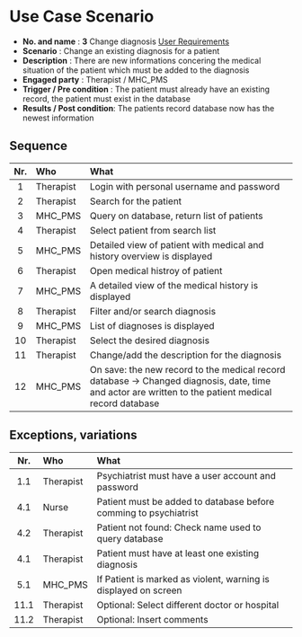 # Use Case Scenario

* **No. and name**            : **3** Change diagnosis [User Requirements](https://github.com/fabaff/ch.bfh.bti7081.s2013.white/blob/master/ch.bfh.bti7081.s2013.white/doc/cs01/task04/requirements-document.md#3-change-diagnosis)
* **Scenario**                : Change an existing diagnosis for a patient
* **Description**             : There are new informations concering the medical situation of the patient which must be added to the diagnosis
* **Engaged party**           : Therapist / MHC_PMS
* **Trigger / Pre condition** : The patient must already have an existing record, the patient must exist in the database
* **Results / Post condition**: The patients record database now has the newest information

## Sequence

| Nr.  | Who       | What                                              |
|:----:|:----------|:--------------------------------------------------|
| 1    |Therapist  |Login with personal username and password          |
| 2    |Therapist  |Search for the patient  |
| 3    |MHC_PMS    |Query on database, return list of patients  |
| 4    |Therapist  |Select patient from search list  |
| 5    |MHC_PMS    |Detailed view of patient with medical and history overview is displayed  |
| 6    |Therapist  |Open medical histroy of patient |
| 7    |MHC_PMS    |A detailed view of the medical history is displayed  |
| 8    |Therapist  |Filter and/or search diagnosis  |
| 9    |MHC_PMS    |List of diagnoses is displayed  |
| 10    |Therapist  |Select the desired diagnosis  |
| 11   |Therapist  |Change/add the description for the diagnosis  |
| 12   |MHC_PMS  |On save: the new record to the medical record database -> Changed diagnosis, date, time and actor are written to the patient medical record database  | 

## Exceptions, variations

| Nr.  | Who       | What                                              |
|:----:|:----------|:--------------------------------------------------|
| 1.1    |Therapist  |Psychiatrist must have a user account and password |
| 4.1    |Nurse  |Patient must be added to database before comming to psychiatrist  |
| 4.2    |Therapist  |Patient not found: Check name used to query database |
| 4.1    |Therapist  |Patient must have at least one existing diagnosis  |
| 5.1    |MHC_PMS    |If Patient is marked as violent, warning is displayed on screen  |
| 11.1  |Therapist  |Optional: Select different doctor or hospital      |
| 11.2  |Therapist  |Optional: Insert comments                          |

